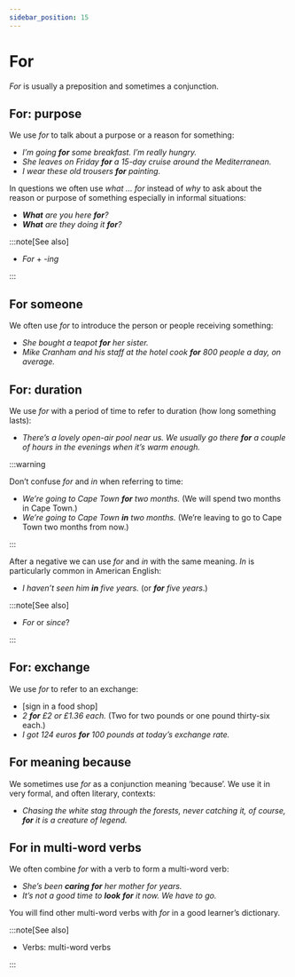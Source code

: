 ```yaml
---
sidebar_position: 15
---
```


# For

*For* is usually a preposition and sometimes a conjunction.

## For: purpose

We use *for* to talk about a purpose or a reason for something:

- *I’m going **for** some breakfast. I’m really hungry.*
- *She leaves on Friday **for** a 15-day cruise around the Mediterranean.*
- *I wear these old trousers **for** painting.*

In questions we often use *what … for* instead of *why* to ask about the reason or purpose of something especially in informal situations:

- ***What*** *are you here **for**?*
- ***What*** *are they doing it **for**?*

:::note[See also]

- *For* + *\-ing*

:::

## For someone

We often use *for* to introduce the person or people receiving something:

- *She bought a teapot **for** her sister.*
- *Mike Cranham and his staff at the hotel cook **for** 800 people a day, on average.*

## For: duration

We use *for* with a period of time to refer to duration (how long something lasts):

- *There’s a lovely open-air pool near us. We usually go there **for** a couple of hours in the evenings when it’s warm enough.*

:::warning

Don’t confuse *for* and *in* when referring to time:

- *We’re going to Cape Town **for** two months.* (We will spend two months in Cape Town.)
- *We’re going to Cape Town **in** two months.* (We’re leaving to go to Cape Town two months from now.)

:::

After a negative we can use *for* and *in* with the same meaning. *In* is particularly common in American English:

- *I haven’t seen him **in** five years.* (or ***for*** *five years*.)

:::note[See also]

- *For* or *since*?

:::

## For: exchange

We use *for* to refer to an exchange:

- \[sign in a food shop\]
- *2 **for** £2 or £1.36 each.* (Two for two pounds or one pound thirty-six each.)
- *I got 124 euros **for** 100 pounds at today’s exchange rate.*

## For meaning because

We sometimes use *for* as a conjunction meaning ‘because’. We use it in very formal, and often literary, contexts:

- *Chasing the white stag through the forests, never catching it, of course, **for** it is a creature of legend.*

## For in multi-word verbs

We often combine *for* with a verb to form a multi-word verb:

- *She’s been **caring*** ***for** her mother for years.*
- *It’s not a good time to **look*** ***for** it now. We have to go.*

You will find other multi-word verbs with *for* in a good learner’s dictionary.

:::note[See also]

- Verbs: multi-word verbs

:::

